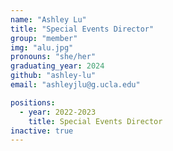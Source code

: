 ```yaml
---
name: "Ashley Lu"
title: "Special Events Director"
group: "member"
img: "alu.jpg"
pronouns: "she/her"
graduating_year: 2024
github: "ashley-lu"
email: "ashleyjlu@g.ucla.edu"

positions:
  - year: 2022-2023
    title: Special Events Director
inactive: true
---
```

